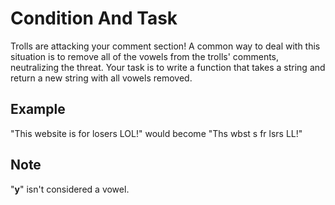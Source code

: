 # Condition And Task
Trolls are attacking your comment section!
A common way to deal with this situation is to remove all of the vowels from the trolls' comments, neutralizing the threat.
Your task is to write a function that takes a string and return a new string with all vowels removed.

## Example
"This website is for losers LOL!" would become "Ths wbst s fr lsrs LL!"

## Note
"**y**" isn't considered a vowel.
